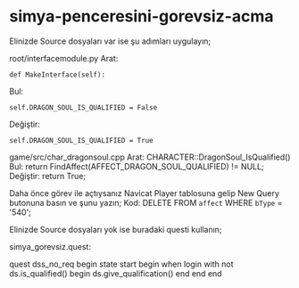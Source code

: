 # simya-penceresini-gorevsiz-acma

Elinizde Source dosyaları var ise şu adımları uygulayın;

root/interfacemodule.py
Arat:
```
def MakeInterface(self):
```
Bul:
```
self.DRAGON_SOUL_IS_QUALIFIED = False
```
Değiştir:
```
self.DRAGON_SOUL_IS_QUALIFIED = True
```

game/src/char_dragonsoul.cpp
Arat:
CHARACTER::DragonSoul_IsQualified()
Bul:
return FindAffect(AFFECT_DRAGON_SOUL_QUALIFIED) != NULL;
Değiştir:
return True;

Daha önce görev ile açtıysanız Navicat Player tablosuna gelip New Query butonuna basın ve şunu yazın;
Kod:
DELETE FROM `affect` WHERE `bType` = '540';

Elinizde Source dosyaları yok ise buradaki questi kullanın;

simya_gorevsiz.quest:

quest dss_no_req begin
    state start begin
        when login with not ds.is_qualified() begin
            ds.give_qualification()
        end
    end
end
